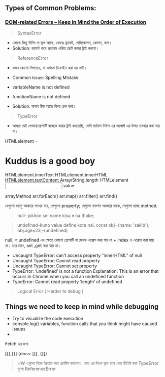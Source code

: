 ## Types of Common Problems:

### <u> DOM-related Errors – Keep in Mind the Order of Execution </u>

> SyntaxError

- কোডে কিছু মিসিং বা ভুল আছে, যেমনঃ ব্রাকেট, সেমিকোলন, কোলন, কমা।
- Solution: কমেন্ট করে প্রবলেম এরিয়া ছোট করার ট্রাই করবো।

> ReferenceError

- এমন কোনো লিখছেন, যা এখনো ডিফাইন করা হয় নাই।
- Common issue: Spelling Mistake

- variableName is not defined
- functionName is not defined

- Solution: বানান ঠিক আছে কিনা চেক করা।

> TypeError

- আমরা যেই মেথড/প্রোপার্টি ব্যবহার করার ট্রাই করতেছি, সেটা বর্তমান টাইপ এর অব্জেক্ট এর উপর ব্যবহার করা যায় না।

HTMLelement = <h1 id="kuddus">Kuddus is a good boy</h1>

HTMLelement.innerText
HTMLelement.innerHTML
HTMLelement.textContent
Array/String.length
HTMLelement<Input>.value

arrayMethod
arr.forEach()
arr.map()
arr.filter()
arr.find()

যেগুলো ভ্যালু আকারে পাওয়া যায়, সেগুলো property;
যেগুলো ফাংশন আকারে থাকে, সেগুলো হচ্ছে method;

>null- jokhon sei name kisu e na thake;

>undefined-kuno value define kora nai.
const obj={name: 'sakib'};
obj.age=23;-(undefined)


null, বা undefined এর ক্ষেত্রে কোনো প্রোপার্টি বা মেথড এক্সেস করা যায় না + index ও এক্সেস করা যায় না। তার মানে, set ,get করা যায় না।

- Uncaught TypeError: can't access property "innerHTML" of null
- Uncaught TypeError: Cannot read property
- Uncaught TypeError: Cannot set property
- TypeError: ‘undefined’ is not a function
  Explanation: This is an error that occurs in Chrome when you call an undefined function
- TypeError: Cannot read property ‘length’ of undefined

> Logical Error ( Harder to debug )

## Things we need to keep in mind while debugging

- Try to visualize the code execution
- console.log() variables, function calls that you think might have caused issues
-

Fetch এর জন্য

[{},{}]
{docs: [{}, {}]}

> HW
> এগুলো নিজে ক্রিয়েট করে প্র্যাক্টিস করবেন।
> ফেচ এর লিংক ভুল হলে এরর ডীটেক্ট করা
> TypeError গুলো
> ReferenceError
